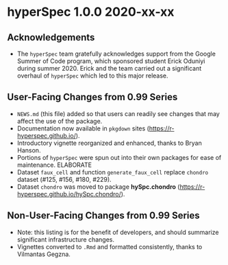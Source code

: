 # hyperSpec 1.0.0 2020-xx-xx

## Acknowledgements

* The `hyperSpec` team gratefully acknowledges support from the Google Summer of Code program, which sponsored student Erick Oduniyi during summer 2020. Erick and the team carried out a significant overhaul of `hyperSpec` which led to this major release.


## User-Facing Changes from 0.99 Series

* `NEWS.md` (this file) added so that users can readily see changes that may affect the use of the package.
* Documentation now available in `pkgdown` sites (https://r-hyperspec.github.io/).
* Introductory vignette reorganized and enhanced, thanks to Bryan Hanson.
* Portions of `hyperSpec` were spun out into their own packages for ease of maintenance.  ELABORATE
* Dataset `faux_cell` and function `generate_faux_cell` replace `chondro` dataset (#125, #156, #180, #229).
* Dataset `chondro` was moved to package **hySpc.chondro** (https://r-hyperspec.github.io/hySpc.chondro/).


## Non-User-Facing Changes from 0.99 Series

* Note: this listing is for the benefit of developers, and should summarize significant infrastructure changes.
* Vignettes converted to `.Rmd` and formatted consistently, thanks to Vilmantas Gegzna.
